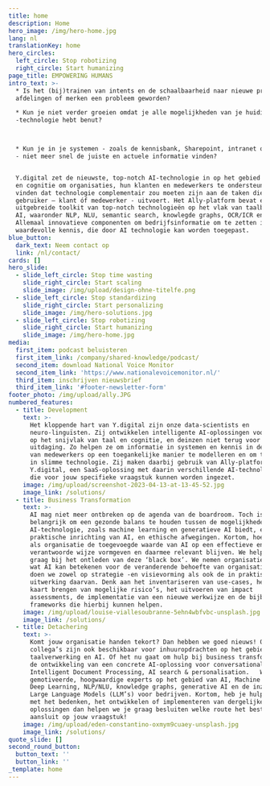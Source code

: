 ```yaml
---
title: home
description: Home
hero_image: /img/hero-home.jpg
lang: nl
translationKey: home
hero_circles:
  left_circle: Stop robotizing
  right_circle: Start humanizing
page_title: EMPOWERING HUMANS
intro_text: >-
  * Is het (bij)trainen van intents en de schaalbaarheid naar nieuwe producten,
  afdelingen of merken een probleem geworden?

  * Kun je niet verder groeien omdat je alle mogelijkheden van je huidige RPA
  -technologie hebt benut?



  * Kun je in je systemen - zoals de kennisbank, Sharepoint, intranet of website
  - niet meer snel de juiste en actuele informatie vinden?


  Y.digital zet de nieuwste, top-notch AI-technologie in op het gebied van taal
  en cognitie om organisaties, hun klanten en medewerkers te ondersteunen. Wij
  vinden dat technologie complementair zou moeten zijn aan de taken die een
  gebruiker – klant óf medewerker - uitvoert. Het Ally-platform bevat een
  uitgebreide toolkit van top-notch technologieën op het vlak van taalbegrip en
  AI, waaronder NLP, NLU, semantic search, knowlegde graphs, OCR/ICR en LLM’s.
  Allemaal innovatieve componenten om bedrijfsinformatie om te zetten in
  waardevolle kennis, die door AI technologie kan worden toegepast.
blue_button:
  dark_text: Neem contact op
  link: /nl/contact/
cards: []
hero_slide:
  - slide_left_circle: Stop time wasting
    slide_right_circle: Start scaling
    slide_image: /img/upload/design-ohne-titelfe.png
  - slide_left_circle: Stop standardizing
    slide_right_circle: Start personalizing
    slide_image: /img/hero-solutions.jpg
  - slide_left_circle: Stop robotizing
    slide_right_circle: Start humanizing
    slide_image: /img/hero-home.jpg
media:
  first_item: podcast beluisteren
  first_item_link: /company/shared-knowledge/podcast/
  second_item: download National Voice Monitor
  second_item_link: 'https://www.nationalevoicemonitor.nl/'
  third_item: inschrijven nieuwsbrief
  third_item_link: '#footer-newsletter-form'
footer_photo: /img/upload/ally.JPG
numbered_features:
  - title: Development
    text: >-
      Het kloppende hart van Y.digital zijn onze data-scientists en
      neuro-linguïsten. Zij ontwikkelen intelligente AI-oplossingen voor klanten
      op het snijvlak van taal en cognitie, en deinzen niet terug voor een
      uitdaging. Zo helpen ze om informatie in systemen en kennis in de hoofden
      van medewerkers op een toegankelijke manier te modelleren en om te zetten
      in slimme technologie. Zij maken daarbij gebruik van Ally-platform van
      Y.digital, een SaaS-oplossing met daarin verschillende AI-technologieën
      die voor jouw specifieke vraagstuk kunnen worden ingezet.
    image: /img/upload/screenshot-2023-04-13-at-13-45-52.jpg
    image_link: /solutions/
  - title: Business Transformation
    text: >-
      AI mag niet meer ontbreken op de agenda van de boardroom. Toch is het
      belangrijk om een gezonde balans te houden tussen de mogelijkheden die
      AI-technologie, zoals machine learning en generatieve AI biedt, en de
      praktische inrichting van AI, en ethische afwegingen. Kortom, hoe kun je
      als organisatie de toegevoegde waarde van AI op een effectieve en
      verantwoorde wijze vormgeven en daarmee relevant blijven. We helpen je
      graag bij het ontleden van deze ‘black box’. We nemen organisaties mee in
      wat AI kan betekenen voor de veranderende behoefte van organisaties. Dat
      doen we zowel op strategie -en visievorming als ook de in praktische
      uitwerking daarvan. Denk aan het inventariseren van use-cases, het in
      kaart brengen van mogelijke risico’s, het uitvoeren van impact
      assessments, de implementatie van een nieuwe werkwijze en de bijbehorende
      frameworks die hierbij kunnen helpen.
    image: /img/upload/louise-viallesoubranne-5ehn4wbfvbc-unsplash.jpg
    image_link: /solutions/
  - title: Detachering
    text: >-
      Komt jouw organisatie handen tekort? Dan hebben we goed nieuws! Onze
      collega’s zijn ook beschikbaar voor inhuuropdrachten op het gebied van
      taalverwerking en AI. Of het nu gaat om hulp bij business transformatie of
      de ontwikkeling van een concrete AI-oplossing voor conversational AI,
      Intelligent Document Processing, AI search & personalisation.   We hebben
      gemotiveerde, hoogwaardige experts op het gebied van AI, Machine Learning,
      Deep Learning, NLP/NLU, knowledge graphs, generative AI en de inzet van
      Large Language Models (LLM’s) voor bedrijven. Kortom, heb je hulp nodig
      met het bedenken, het ontwikkelen of implementeren van dergelijke
      oplossingen dan helpen we je graag besluiten welke route het beste
      aansluit op jouw vraagstuk!
    image: /img/upload/eden-constantino-oxmym9cuaey-unsplash.jpg
    image_link: /solutions/
quote_slide: []
second_round_button:
  button_text: ''
  button_link: ''
_template: home
---
```


